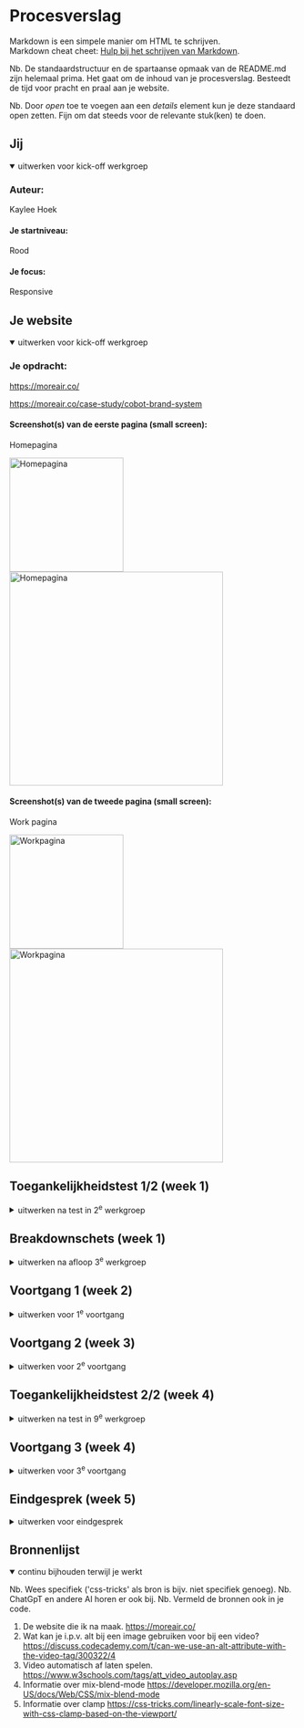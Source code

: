 # Procesverslag
Markdown is een simpele manier om HTML te schrijven.  
Markdown cheat cheet: [Hulp bij het schrijven van Markdown](https://github.com/adam-p/markdown-here/wiki/Markdown-Cheatsheet).

Nb. De standaardstructuur en de spartaanse opmaak van de README.md zijn helemaal prima. Het gaat om de inhoud van je procesverslag. Besteedt de tijd voor pracht en praal aan je website.

Nb. Door *open* toe te voegen aan een *details* element kun je deze standaard open zetten. Fijn om dat steeds voor de relevante stuk(ken) te doen.





## Jij

<details open>
  <summary>uitwerken voor kick-off werkgroep</summary>

  ### Auteur:
  Kaylee Hoek

  #### Je startniveau:
  Rood

  #### Je focus:
  Responsive
 
</details>





## Je website

<details open>
  <summary>uitwerken voor kick-off werkgroep</summary>

  ### Je opdracht:
  https://moreair.co/
  
  https://moreair.co/case-study/cobot-brand-system

  #### Screenshot(s) van de eerste pagina (small screen): 
  Homepagina
  
  <img src="https://github.com/user-attachments/assets/e6db875e-a4d7-4005-a341-f6000efa9588" alt="Homepagina" width="200px">
  <img src="https://github.com/user-attachments/assets/d92d9506-f27c-4f0c-819c-0108508bcc46" alt="Homepagina" width="375px">


  #### Screenshot(s) van de tweede pagina (small screen):
  Work pagina
  
  <img src="https://github.com/user-attachments/assets/67b4dfd3-ce11-4364-9ded-f2186941274b" alt="Workpagina" width="200px">
  <img src="https://github.com/user-attachments/assets/00c7dc60-22e9-4f1b-ae3f-b5421a3278e4" alt="Workpagina" width="375px">
  
 
</details>



## Toegankelijkheidstest 1/2 (week 1)

<details>
  <summary>uitwerken na test in 2<sup>e</sup> werkgroep</summary>

  ### Bevindingen
  Lijst met je bevindingen die in de test naar voren kwamen:
  
  <img src="https://github.com/user-attachments/assets/1671c2eb-9dc1-4f4e-84a4-aef8d644277e" alt="WCAG checklist" width="375px">
  <img src="https://github.com/user-attachments/assets/585d0fc1-68b8-40d9-be7d-39b970855236" alt="WCAG checklist" width="375px">
  <img src="https://github.com/user-attachments/assets/691413b7-1f84-4e50-ab07-71407dbd1b08" alt="WCAG checklist" width="375px">
  <img src="https://github.com/user-attachments/assets/c79849c8-007d-48c1-a3f0-70a040219ff7" alt="WCAG checklist" width="375px">
  <img src="https://github.com/user-attachments/assets/4cdd3d6b-c802-4376-a3a8-53e8e9589792" alt="WCAG checklist" width="375px">
  

  Lijst met eigen ondervindingen (screenreader):
  - Navigatie bar is raar. Zegt wel de link, maar niet dat je in de navigatie zit. Het is ook geen aparte stap om in de navigatie te komen. Deze zit een soort hidden op de pagina.
  - De header (titel) wordt alleen in letters gezegd, niet als heel woord.
  - De pagina wordt blanko als je met de screenreader verder naar beneden navigeert.
  - Hij zegt de industries 1 voor 1 (onnodig).
  - Getallen worden gezegd als vijf nul plus i.p.v. vijftig plus.
  - De afbeeldingen van de brandings worden niet uitgesproken. Alleen dat het een element is.
  - Link wordt niet benoemd als link.

</details>



## Breakdownschets (week 1)

<details>
  <summary>uitwerken na afloop 3<sup>e</sup> werkgroep</summary>

  ### de hele pagina: 
  <img src="https://github.com/user-attachments/assets/f08093b3-12c7-40e0-a32e-95770de83316" alt="Breakdown van de hele pagina" width="200px">

  ### dynamisch deel (bijv menu): 
  <img src="https://github.com/user-attachments/assets/3d32c233-7e84-42cd-86c6-1dbe2e9787e7" alt="Breakdown van een dynamisch deel" width="375px">
  <img src="https://github.com/user-attachments/assets/50ce31e8-a6fb-4dee-b3bc-a721e1bb6576" alt="Breakdown van een dynamisch deel" width="375px">

  ### wellicht nog een dynamisch deel (bijv filter): 
  <img src="https://github.com/user-attachments/assets/734a5056-a611-4b72-afd5-fef422042eac" alt="breakdown van nog een dynamisch deel" width="375px">
  <img src="https://github.com/user-attachments/assets/7eaa6469-7591-402d-b340-69e2df1ae720" alt="breakdown van nog een dynamisch deel" width="375px">

</details>





## Voortgang 1 (week 2)

<details>
  <summary>uitwerken voor 1<sup>e</sup> voortgang</summary>

  ### Stand van zaken
  hier dit ging goed & dit was lastig (neem ook screenshots op van delen van je website en code)

  ### Ging goed:
  - Het opzetten van mijn HTML bestanden ging goed. Door de breakdown schetsen kreeg ik meteen een beter beeld van hoe de HTML structuur in elkaar stak en daarom was het aanmaken van deze bestanden ook niet heel gemoeilijk.
  <img src="https://github.com/user-attachments/assets/f6cd5a0b-870b-4818-8711-247b0843a548" alt="Screenshot van mijn homepagina die ik in HTML heb gecodeert." width="375px">

  ### Dit was lastig:
  - Ik had even een uitdaging met het invoegen van mijn extra HTML naar github. Dit is uiteindelijk wel gelukt aangezien ik op een andere knop heb gedrukt die hetzelfde zou moeten doen. Deze werkte wel terwijl de andere knop ook had moeten werken, maar uiteindelijk is alles goed gekomen.
  <img src="https://github.com/user-attachments/assets/326cf20d-1fed-4a3d-a86a-803f0b613bfc" alt="Screenshot van de niet werkende knop" width="375px">
  <img src="https://github.com/user-attachments/assets/dac40aa1-e4f0-4895-9477-61b3fe4e4fab" alt="Screenshot van de werkende knop" width="375px">
  - Op de website is er geen svg die ik kan downloaden voor de sociale media. Ik heb gezien dat de volledige svg werkt, maar als ik het convert naar svg file werkt hij niet meer.
  <img src="https://github.com/user-attachments/assets/8c0f41ce-9af2-4df1-ba13-c94c8f882f11" alt="Screenshot van de niet werkende sociale media" width="375px">

  ### Agenda voor meeting
  samen met je groepje opstellen

  | Sharon              | Audrey               | Jelle             | Kaylee                                |
  | ---                 | ---                  | ---               | ---                                   |
  | No horizontal scroll| juiste tags gebruikt?|                   | svg omzetten?                         |
  |                     | Beter in html of css?|                   | hoe een video continu af laten spelen?|


  ### Verslag van meeting
  hier na afloop snel de uitkomsten van de meeting vastleggen

  - Meerdere navigatie mag als dat van toepassing is.
  - Het liefst altijd werken met sections en articles.
  - Class en Id mag net zo goed als firstchild en lastchild etc.
  - SVG's kunnen in zijn geheel in de link en hoeft niet in een image tag.
  - Om de video te kunnen afspelen moet er nog wat extra code bij om dit aan te geven zoals de type aan te duiden en autoplay te benoemen.

  ### Feedback 1ste voortgangsgesprek:
  HTML/Code: Voor het video element moet je nog even goed lezen hoe dit werkt. Netjes semantische code en ook goed ingesprongen, maar op sommige stukjes kan je nog extra 
  spaties toevoegen. Goed bezig met de SVG's. Probeer duidelijke namen te bedenken voor classes.

</details>





## Voortgang 2 (week 3)

<details>
  <summary>uitwerken voor 2<sup>e</sup> voortgang</summary>

  ### Stand van zaken
  hier dit ging goed & dit was lastig (neem ook screenshots op van delen van je website en code)

  Ik ben aan het begin van de week bezig geweest met het uitvogelen van de navigatie. Deze staat namelijk fixed op de pagina en gezamelijk met de uitklapbare hamburger menu vond ik dit nog best lastig om onder de knie te krijgen. Ik ben eerst begonnen met de basis en dat is de html helemaal goed zetten. Dit heb ik gedeeltelijk overgenomen van de website en waar kon semantischer in mijn html opgenomen.
  <img src="https://github.com/user-attachments/assets/715c7d9d-0228-4c28-ba81-71e464878aaa" alt="Screenshot van de header van de navigatie" width="375px">

  Ik ben heel veel gaan uitproberen met css en er was een punt dat ik mijn eigen code niet meer begreep. Dus ik dacht eraan om secties te maken met alle verschillende onderdelen in css om deze navigatie op orde te krijgen. Toen ik dit had gedaan werkte sommige dingen niet meer dus ben ik onderdeel voor onderdeel langs gegaan om te kijken waar het probleem lag. Blijkbaar zat het probleem bij de styling en heb ik deze uiteindelijk zelf kunnen fixen zonder extra hulp van internet. Hier ben ik persoonlijk heel trots op, maar heeft mij wel de rest van de dag gekost om te fixen.
  <img src="https://github.com/user-attachments/assets/2051a9dc-013f-4a19-968c-04f95ae25994" alt="Screenshot van de gefixte css" width="375px">

  Ik moet wel nog de underline animatie fixen onder het logo, maar dat is volgensmij niet heel moeilijk dus zal ik dit later doen als mijn andere planning ook bijloopt.

  De volgende dag ben ik aan de slag gegaan met de video's die autoplay stonden. Ik kwam er wel achter dat de website er heel langszaam van werd aangezien alle video's op die pagina tegelijkertijd aan het afspelen waren. Daarom vond ik het belangrijk om door middel van javascript een code te schrijven die ervoor zorgt dat wanneer de video's niet in beeld zijn ze ook niet afspelen. Dit heb ik ingesteld voor elke video behalve de eerste video aangezien ik merkte dat hij traag werkte aangezien de hele dom eerst ingeladen wordt voordat de javascript van start gaat.
  <img src="https://github.com/user-attachments/assets/ae334210-b9d0-4af1-8534-f79b59907799" alt="Screenshot van javascript" width="375px">
  <img src="https://github.com/user-attachments/assets/b3b39ba8-4c42-4950-bf8b-8a70c3e61fbe" alt="Screenshot van javascript" width="375px">



  ### Agenda voor meeting
  Ik heb gewisseld van groepje zodat ik in de namiddag bij mijn p-uiteiking kan zijn. Daarom wist ik niet wat andere wilde bespreken.

  | Kaylee                    |
  | ---                       |
  | Hoe gebruik je prettier?  |


  ### Verslag van meeting
  hier na afloop snel de uitkomsten van de meeting vastleggen

  - Gebruik geen prettier, maar doe gewoon standaard formatting die in vscode zit.
  - Maak je css wat compacter door meer variabelen te maken en overbodige classes weg te halen.
  - Ga met responsiveness meer grid gebruiken (hierbij aangegeven dat dit onderdeel nog wat moeilijk voor mij is aangezien ik meer met flexbox heb gewerkt voorheen).

</details>





## Toegankelijkheidstest 2/2 (week 4)

<details>
  <summary>uitwerken na test in 9<sup>e</sup> werkgroep</summary>

  Ik heb een test gedaan op 25-09-2024. Dit heb ik gedaan voor de homepagina. De workpagina was namelijk nog niet af. Wel weet ik dat als de homepagina goed functioneert volgens de screenreader zal de workpagina ook goed werken aangezien ik deze op dezelfde manier zal coderen. Waar ik achter ben gekomen heb ik genoteerd bij bevindingen.

  Op 26-09-2024 heb ik de WCAG checklist gedaan op mijn eigen site. De volgende bevindingen staan op de afbeeldingen.
  <img src="https://github.com/user-attachments/assets/10ddcaa2-c3e2-4a00-9c77-90b3e3f4b4f3" alt="Foto van WCAG checklist" width="375px">
  <img src="https://github.com/user-attachments/assets/115e879f-676e-4461-ab89-fa348b0e1fce" alt="Foto van WCAG checklist" width="375px">
  <img src="https://github.com/user-attachments/assets/98ea2fe3-c524-4a10-b667-36248e5949d3" alt="Foto van WCAG checklist" width="375px">
  <img src="https://github.com/user-attachments/assets/85d5ea83-2eb2-449b-8d8d-2c91da5c2858" alt="Foto van WCAG checklist" width="375px">
  <img src="https://github.com/user-attachments/assets/003d5a32-3486-4e1c-ae59-13cc75121279" alt="Foto van WCAG checklist" width="375px">


  ### Bevindingen
  Lijst met je bevindingen die in de test naar voren kwamen (geef ook aan wat er verbeterd is):

  - Ik zag dat bij het navigeren de navigatie die boven vast staat best irritant kan zijn als je terug omhoog wil in de pagina. Dit komt omdat de screenreader vast loopt op de vaste navigatie en daardoor niet verder omhoog kan in de pagina. Echter ga ik niks in mijn code hiervoor veranderen aangezien dit op de normale website ook zo is en daarnaast kan het ook als handig worden ervaren aangezien je wel makkelijk bij de navigatie kan komen om naar een andere pagina te kunnen gaan.
  - Ook heb ik ondervonden dat als je over de afbeeldingen gaat dat je een precieze uitleg krijgt van de afbeelding door middel van de alt tekst. Dit werkt soepel en fijn om doorheen te scrollen met de screenreader.
  - De screenreader skipt wel alle video's. Ik weet niet of dit ligt aan dat ik het skip met de screenreader of dat dit serieus door normale gebruikers ook geskipt wordt. Echter wordt er met de video niet verder verduidelijkt wat de tekst en afbeeldingen al vertellen. Dit betekend dat het niet mijn eerste prioriteit heeft om aan te passen als ik tijd over heb.
  - De navigatie benoemd hij wel, maar zie je niet terug op het scherm. Dit is voor blinden niet erg, maar iets om wel te noteren.
  - De down en up button om door de pagina heen te scrollen worden aangegeven als buttons, maar legt niks uit over de butten. Dit zal ik er nog bij gaan zetten zodat het voor de screenreader nog duidelijker is. Echter is dit voor een screenreader niet fijn om ook daadwerkelijk te gebruiken, omdat je dan het overzicht op de pagina kan kwijtraken.
  - Bij het gedeelte met "industries" is vrij irritant. Je kan namelijk niet in een geheel voorbij de list items. En omdat je dit niet kan skippen moet je de down arrow spammen om verder te kunnen komen. Hier moet ik nog wel even naar kijken.
  - Bij het einde van de pagina heb je de links naar de sociale media. Echter benoemd hij het wel als link, maar ook daar ben ik de alt tekst vergeten. Dit zal ik toevoegen zodat het duidelijker zal zijn voor de gebruiker.


</details>





## Voortgang 3 (week 4)

<details>
  <summary>uitwerken voor 3<sup>e</sup> voortgang</summary>

  ### Stand van zaken
  hier dit ging goed & dit was lastig (neem ook screenshots op van delen van je website en code)

  Ik ben na de feedback even bezig gegaan aan het logo. Zodat deze helemaal klopt voordat ik verder ga met de rest van de website. Zo zag ik dat het logo van kleur veranderd als de achtergrond veranderd. Dit heb ik gedaan door middel van mix-blend-mode en filter: invert(). De informatie die ik hierover nodig had hem ik van mozilla mdn (staat ook in de bronvermelding).
  <img src="https://github.com/user-attachments/assets/e6598f14-264a-4344-bd8c-848a82d259c0" alt="Screenshot van het werkende logo met zwart wit contrast." width="375px">

  Daarna wilde ik de underline weghalen. Dit heb ik gedaan door middel van wat aanpassingen in mijn css.

  Ik wilde vervolgens gaan kijken hoe ik al mijn code van px naar zo veel mogelijk em ga krijgen. Toen ondervond ik dat de text steeds met responsiveness steeds dezelfde lettergrootte bleef. Hier zocht ik een oplossing voor. Dat als het scherm groter wordt dat de text mee scaled. Zo vond ik clamp. Met clamp kan je de minimale, preffered en maximale grootte aangeven om zo je text responsive te maken. Dit heb ik dan ook gebruikt. (de volgende link zit ook bij de bronvermelding.
  https://css-tricks.com/linearly-scale-font-size-with-css-clamp-based-on-the-viewport/

  Daarna dacht ik: Wat kan ik nog doen om mijn code er beter uit te laten zien. Aan mijn code te zien kon er zeker wat dingen semantischer. Ik ben namelijk uit mijzelf gewend om meteen een div te maken als ik onderdelen samen moet hebben om in mijn css te benoemen. Dit heb ik nu semantischer gemaakt door extra tags te gebruiken zoals aside en figure. Figure wordt voornamelijk gebruikt voor media bij elkaar brengen. Dat kan zowel afbeeldingen als video's zijn. En aside wordt gebruikt voor (zoals de benaming eigenlijk al zegt) een onderdeel van een section (bijvoorbeeld) wat niet de main content is. Ook heb ik zo veel mogelijk classes en id's weggehaald. Zo begon ik met ongeveer 40 classes en 10 id's. Nu heb ik dat naar beneden gehaald met 5 id's op de homepagina en 2 op de workpagina en 27 classes op de homepagina en 12 op de werkpagina. Ik had heb graag nog kleiner gemaakt, maar als ik in mijn css onderdelen wilde aanspreken met first-type of nth-type() dan werkte mijn hele code ineens niet meer op de server. Ik weet niet wat ik fout doe, maar voor nu laat ik het zo aangezien ik hier al best veel tijd aan kwijt ben geraakt.
  Om de code nog semantischer te maken in mijn css heb ik de @media allemaal bij elkaar gezet om zo alle aanpassingen voor een groter scherm bij elkaar te hebben. Ook heb ik een aantal variabelen gemaakt om deze makkelijk te kunnen aanpassen voor de hele pagina als ik dit later nog zou willen. Ik wilde wellicht ook wat dingen aanpassen in de zin van meerdere code tegelijkertijd aanspreken om zo de code nog verder te verkleinen, maar hier heb ik geen tijd voor gehad. Dit zou ik echter wel doen als deze toepassingen van belang zijn.

  Vervolgens ben ik aan de slag gegaan met het mooier maken van de carousel. Zo heb ik een aantal onderdelen weggehaald om de code te verkleinen zoals border-box (was eigenlijk onnodig). Ook heb ik de carousel bij het grotere scherm (@media 64em) in het midden gecentreerd. Zo ondanks dat het niet helemaal hetzelfde werkt als de daadwerkelijke website is het toch aantrekkelijk om naar te kijken. Deze keuze heb ik zo trouwens gemaakt omdat dit voor de screen reader makkelijker te lezen is en doorheen te scrollen is.

  Dan had ik nog een volgende probleem. De awards card zag er niet uit. hij wilde niet goed meescalen als ik naar een groter scherm ging en de text kwam maar steeds niet naast links van de afbeeldingen. Na veel uitproberen is het mij toch gelukt. Zo heb ik nu toch flexbox gebruikt om de text links te krijgen, maar heb ik wel door middel van grid de onderdelen verdeeld. Ik wilde het eigenlijk helemaal met grid proberen te maken, maar voor onbepaalde reden is dat mij niet gelukt.

  Bij de toegankelijkheidstest zijn een aantal dingen naar voren gekomen. Zoals dat de video's helemaal worden geskipt en niet eens worden voorgelezen. Nu heb ik voor de toegankelijkheid autoplay uitstaan en heb ik de controls aangezien voor betere toegankelijkheid. Nu herkent hij de video wel en geeft hij ook de extra text mee bij het benoemen van de video. Ook kwam uit de text dat de navigatie wel benoemd wordt, maar niet te zien is op het scherm. Dit ga ik niet aanpassen aangezien ik ten eerste niet weet hoe en ten tweede de hele navigatie bestaat uit een micro interactie waar ik al heel veel tijd aan heb besteed om uberhaüpt werkende te krijgen. Ook kan je in een geheel niet makkelijk voorbij de industries. Ik ben erachter waarom niet en dat ligt aan mij zelf. Ik ging namelijk letter voor letter ervoorbij. Toen ik het nog een keer probeerde met de goeie controls kon ik dit wel makkelijk skippen. Dit komt deels door de classes die ik hiervoor heb aangemaakt, waarbij je makkelijk het hele stuk voorbij kan als je dat zou willen. Als laatste ondervond ik dat de links van de sociale media niet werden opgenoemd. Dit komt omdat je geen alt text op een svg mag doen. Wel kan je de title property gebruiken om dit op de list item aan te geven. Dit heb ik dan ook gedaan en heeft het probleem opgelost.

  Als laatste ben ik nog met de W3C check eroverheen gegaan. De foutmeldingen heb ik allemaal weggewerkt en alle tips met slashes heb ik niet weggehaald aangezien dit met de formatting steeds gebeurd.
  

  ### Agenda voor meeting
  samen met je groepje opstellen

  | Bibi                | Audrey               | Sharon            | Kaylee                                   |
  | ---                 | ---                  | ---               | ---                                      |
  | Articles en sections| Ruimte gebruik       |                   | Live server werkt niet gelijk aan vs code|
  | Javascript          | animaties            |                   | hoe een video continu af laten spelen?   |


  ### Verslag van meeting
  hier na afloop snel de uitkomsten van de meeting vastleggen

  - Doe margin: 0; op de body aangezien die standaard ingesteld staat.
  - ../ om de font ook op live server te laten werken.
  - div's zo veel mogelijk weghalen. Zelfde geldt voor de classes en id's als dit mogelijk is.

Feedback van Jesse (student assistent):
Je geeft zelf al aan dat je nog div's moet wegwerken. Je hebt een pause/play function aan laten staan van je video's en je geeft aan dat je dit vanwege toegankelijkheid hebt aangelaten. Voor je github pages site moet je nog even een "../" toevoegen voor al je images en fonts en alles is ook case sensitive, anders laad het niet in. Netjes responsive! We hebben verder eigenlijk echt geen feedback, want het ziet er vrijwel 1:1 uit met de originele website.

</details>





## Eindgesprek (week 5)

<details>
  <summary>uitwerken voor eindgesprek</summary>

  ### Je uitkomst - karakteristiek screenshots:
  <img src="readme-images/dummy-plaatje.jpg" width="375px" alt="uitomst opdracht 1">


  ### Dit ging goed/Heb ik geleerd: 
  Korte omschrijving met plaatjes

  <img src="readme-images/dummy-plaatje.jpg" width="375px" alt="top">


  ### Dit was lastig/Is niet gelukt:
  Korte omschrijving met plaatjes

  <img src="readme-images/dummy-plaatje.jpg" width="375px" alt="bummer">
</details>





## Bronnenlijst

<details open>
  <summary>continu bijhouden terwijl je werkt</summary>

  Nb. Wees specifiek ('css-tricks' als bron is bijv. niet specifiek genoeg). 
  Nb. ChatGpT en andere AI horen er ook bij.
  Nb. Vermeld de bronnen ook in je code.

  1. De website die ik na maak.
     https://moreair.co/
  2. Wat kan je i.p.v. alt bij een image gebruiken voor bij een video?
     https://discuss.codecademy.com/t/can-we-use-an-alt-attribute-with-the-video-tag/300322/4
  3. Video automatisch af laten spelen.
     https://www.w3schools.com/tags/att_video_autoplay.asp
  4. Informatie over mix-blend-mode
     https://developer.mozilla.org/en-US/docs/Web/CSS/mix-blend-mode
  5. Informatie over clamp
     https://css-tricks.com/linearly-scale-font-size-with-css-clamp-based-on-the-viewport/

</details>
